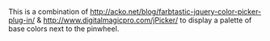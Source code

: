 This is a combination of http://acko.net/blog/farbtastic-jquery-color-picker-plug-in/ & http://www.digitalmagicpro.com/jPicker/ to display a palette of base colors next to the pinwheel.